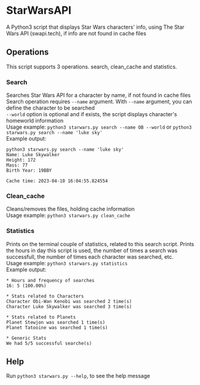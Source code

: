 # StarWarsAPI
A Python3 script that displays Star Wars characters' info, using The Star Wars API (swapi.tech), if info are not found in cache files


## Operations
This script supports 3 operations. search, clean_cache and statistics.

### Search
Searches Star Wars API for a character by name, if not found in cache files
<br>Search operation requires `--name` argument. With `--name` argument, you can define the character to be searched
<br>`--world` option is optional and if exists, the script displays character's homeworld information
<br> Usage example: `python3 starwars.py search --name OB --world` or `python3 starwars.py search --name 'luke sky'`
<br> Example output:
```
python3 starwars.py search --name 'luke sky'
Name: Luke Skywalker
Height: 172
Mass: 77
Birth Year: 19BBY

Cache time: 2023-04-10 16:04:55.824554

```
### Clean_cache
Cleans/removes the files, holding cache information
<br> Usage example: `python3 starwars.py clean_cache`

### Statistics
Prints on the terminal couple of statistics, related to this search script. Prints the hours in day this script is used, the number of times a search was successfull, the number of times each character was searched, etc.
<br> Usage example: `python3 starwars.py statistics`
<br> Example output:
```
* Hours and frequency of searches
16: 5 (100.00%)

* Stats related to Characters
Character Obi-Wan Kenobi was searched 2 time(s)
Character Luke Skywalker was searched 3 time(s)

* Stats related to Planets
Planet Stewjon was searched 1 time(s)
Planet Tatooine was searched 1 time(s)

* Generic Stats
We had 5/5 successful searche(s)
```

## Help
Run `python3 starwars.py --help`, to see the help message
